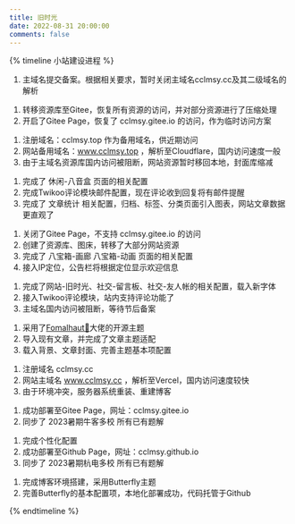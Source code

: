 ```yaml
---
title: 旧时光
date: 2022-08-31 20:00:00
comments: false
---
```


{% timeline 小站建设进程 %}

<!-- timeline 2023-10-7-->

1. 主域名提交备案。根据相关要求，暂时关闭主域名cclmsy.cc及其二级域名的解析

<!-- endtimeline -->

<!-- timeline 2023-10-5-->

1. 转移资源库至Gitee，恢复所有资源的访问，并对部分资源进行了压缩处理
2. 开启了Gitee Page，恢复了 cclmsy.gitee.io 的访问，作为临时访问方案

<!-- endtimeline -->

<!-- timeline 2023-10-4-->

1. 注册域名：cclmsy.top 作为备用域名，供近期访问
2. 网站备用域名：www.cclmsy.top ，解析至Cloudflare，国内访问速度一般
3. 由于主域名资源库国内访问被阻断，网站资源暂时移回本地，封面库缩减

<!-- endtimeline -->

<!-- timeline 2023-10-3-->

1. 完成了 休闲-八音盒 页面的相关配置
2. 完成Twikoo评论模块邮件配置，现在评论收到回复将有邮件提醒
3. 完成了 文章统计 相关配置，归档、标签、分类页面引入图表，网站文章数据更直观了

<!-- endtimeline -->

<!-- timeline 2023-10-2-->

1. 关闭了Gitee Page，不支持 cclmsy.gitee.io 的访问
2. 创建了资源库、图床，转移了大部分网站资源
3. 完成了 八宝箱-画廊 八宝箱-动画 页面的相关配置
4. 接入IP定位，公告栏将根据定位显示欢迎信息

<!-- endtimeline -->

<!-- timeline 2023-10-1-->

1. 完成了网站-旧时光、社交-留言板、社交-友人帐的相关配置，载入新字体
2. 接入Twikoo评论模块，站内支持评论功能了
3. 主域名国内访问被阻断，等待节后备案

<!-- endtimeline -->

<!-- timeline 2023-9-30-->

1. 采用了[Fomalhaut🥝](https://www.fomal.cc/)大佬的开源主题
2. 导入现有文章，并完成了文章主题适配
3. 载入背景、文章封面、完善主题基本项配置

<!-- endtimeline -->

<!-- timeline 2023-9-29-->

1. 注册域名 cclmsy.cc 
2. 网站主域名 www.cclmsy.cc ，解析至Vercel，国内访问速度较快
3. 由于环境冲突，服务器系统重装、重建博客

<!-- endtimeline -->

<!-- timeline 2023-9-28-->

1. 成功部署至Gitee Page，网址：cclmsy.gitee.io
2. 同步了 2023暑期牛客多校 所有已有题解

<!-- endtimeline -->

<!-- timeline 2023-9-27-->

1. 完成个性化配置
2. 成功部署至Github Page，网址：cclmsy.github.io
3. 同步了 2023暑期杭电多校 所有已有题解

<!-- endtimeline -->

<!-- timeline 2023-9-26-->

1. 完成博客环境搭建，采用Butterfly主题
2. 完善Butterfly的基本配置项，本地化部署成功，代码托管于Github

<!-- endtimeline -->



{% endtimeline %}
